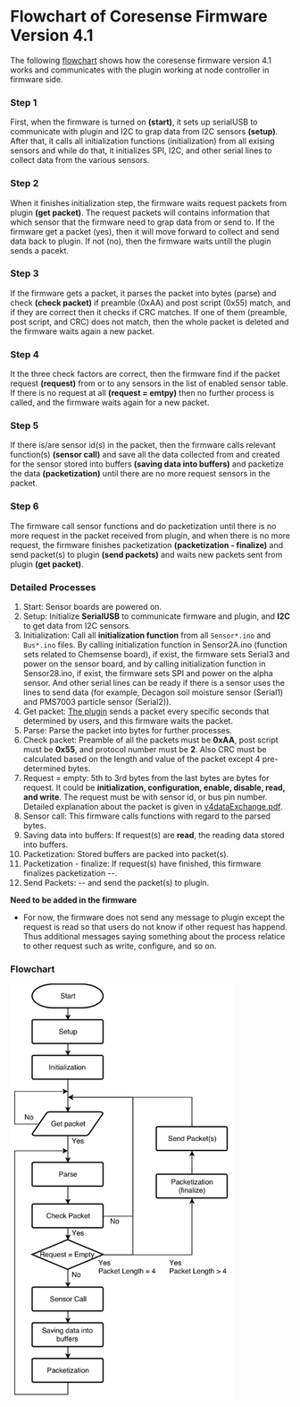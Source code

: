 # Flowchart of Coresense Firmware Version 4.1

The following [flowchart](https://github.com/waggle-sensor/sensors/blob/develop/v4.1/Firmware_flow.png) shows how the coresense firmware version 4.1 works and communicates with the plugin working at node controller in firmware side.

### Step 1
First, when the firmware is turned on **(start)**, it sets up serialUSB to communicate with plugin and I2C to grap data from I2C sensors **(setup)**. After that, it calls all initialization functions (initialization) from all exising sensors and while do that, it initializes SPI, I2C, and other serial lines to collect data from the various sensors. 

### Step 2
When it finishes initialization step, the firmware waits request packets from plugin **(get packet)**. The request packets will contains information that which sensor that the firmware need to grap data from or send to. If the firmware get a packet (yes), then it will move forward to collect and send data back to plugin. If not (no), then the firmware waits untill the plugin sends a pacekt.

### Step 3
If the firmware gets a packet, it parses the packet into bytes (parse) and check **(check packet)** if preamble (0xAA) and post script (0x55) match, and if they are correct then it checks if CRC matches. If one of them (preamble, post script, and CRC) does not match, then the whole packet is deleted and the firmware waits again a new packet.

### Step 4
It the three check factors are correct, then the firmware find if the packet request **(request)** from or to any sensors in the list of enabled sensor table. If there is no request at all **(request = emtpy)** then no further process is called, and the firmware waits again for a new packet.

### Step 5
If there is/are sensor id(s) in the packet, then the firmware calls relevant function(s) **(sensor call)** and save all the data collected from and created for the sensor stored into buffers **(saving data into buffers)** and packetize the data **(packetization)** until there are no more request sensors in the packet.

### Step 6
The firmware call sensor functions and do packetization until there is no more request in the packet received from plugin, and when there is no more request, the firmware finishes packetization **(packetization - finalize)** and send packet(s) to plugin **(send packets)** and waits new packets sent from plugin **(get packet)**.


### Detailed Processes

1. Start: Sensor boards are powered on.
2. Setup: Initialize **SerialUSB** to communicate firmware and plugin, and **I2C** to get data from I2C sensors.
3. Initialization: Call all **initialization function** from all ```Sensor*.ino``` and ```Bus*.ino``` files. By calling initialization function in Sensor2A.ino (function sets related to Chemsense board), if exist, the firmware sets Serial3 and power on the sensor board, and by calling initialization function in Sensor28.ino, if exist, the firmware sets SPI and power on the alpha sensor. And other serial lines can be ready if there is a sensor uses the lines to send data (for example, Decagon soil moisture sensor (Serial1) and PMS7003 particle sensor (Serial2)).
4. Get packet: [The plugin](https://github.com/waggle-sensor/plugin_manager/tree/master/plugins/coresense_4) sends a packet every specific seconds that determined by users, and this firmware waits the packet.
5. Parse: Parse the packet into bytes for further processes.
6. Check packet: Preamble of all the packets must be **0xAA**, post script must be **0x55**, and protocol number must be **2**. Also CRC must be calculated based on the length and value of the packet except 4 pre-determined bytes.
7. Request = empty: 5th to 3rd bytes from the last bytes are bytes for request. It could be **initialization, configuration, enable, disable, read, and write**. The request must be with sensor id, or bus pin number. Detailed explanation about the packet is given in [v4dataExchange.pdf](https://github.com/waggle-sensor/sensors/blob/develop/v4.1/documentation/v4dataExchange.pdf).
8. Sensor call: This firmware calls functions with regard to the parsed bytes.
9. Saving data into buffers: If request(s) are **read**, the reading data stored into buffers.
10. Packetization: Stored buffers are packed into packet(s).
11. Packetization - finalize: If request(s) have finished, this firmware finalizes packetization --.
12. Send Packets: -- and send the packet(s) to plugin.

**Need to be added in the firmware**
- For now, the firmware does not send any message to plugin except the request is read so that users do not know if other request has happend. Thus additional messages saying something about the process relatice to other request such as write, configure, and so on.

### Flowchart
<img src="./Firmware_flow.png" width=400 />

